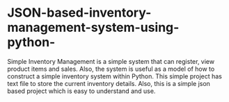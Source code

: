 # JSON-based-inventory-management-system-using-python-
Simple Inventory Management is a simple system that can register, view product items and sales. Also, the system is useful as a model of how to construct a simple inventory system within Python.
This simple project has text file to store the current inventory details. Also, this is a simple json based project which is easy to understand and use.
